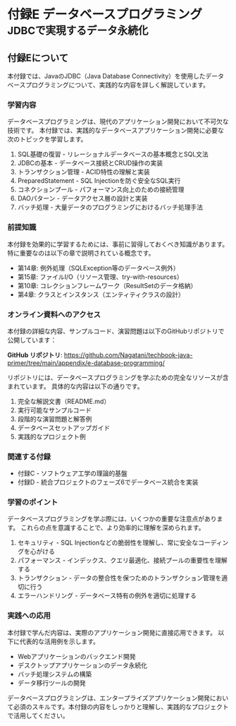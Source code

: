 # <b>付録E</b> <span>データベースプログラミング</span> <small>JDBCで実現するデータ永続化</small>

## 付録Eについて

本付録では、JavaのJDBC（Java Database Connectivity）を使用したデータベースプログラミングについて、実践的な内容を詳しく解説しています。

### 学習内容

データベースプログラミングは、現代のアプリケーション開発において不可欠な技術です。
本付録では、実践的なデータベースアプリケーション開発に必要な次のトピックを学習します。

1. SQL基礎の復習 - リレーショナルデータベースの基本概念とSQL文法
2. JDBCの基本 - データベース接続とCRUD操作の実装
3. トランザクション管理 - ACID特性の理解と実装
4. PreparedStatement - SQL Injectionを防ぐ安全なSQL実行
5. コネクションプール - パフォーマンス向上のための接続管理
6. DAOパターン - データアクセス層の設計と実装
7. バッチ処理 - 大量データのプログラミングにおけるバッチ処理手法

### 前提知識

本付録を効果的に学習するためには、事前に習得しておくべき知識があります。
特に重要なのは以下の章で説明されている概念です。

- 第14章: 例外処理（SQLException等のデータベース例外）
- 第15章: ファイルI/O（リソース管理、try-with-resources）
- 第10章: コレクションフレームワーク（ResultSetのデータ格納）
- 第4章: クラスとインスタンス（エンティティクラスの設計）

### オンライン資料へのアクセス

本付録の詳細な内容、サンプルコード、演習問題は以下のGitHubリポジトリで公開しています：

**GitHub リポジトリ**: https://github.com/Nagatani/techbook-java-primer/tree/main/appendix/e-database-programming/

リポジトリには、データベースプログラミングを学ぶための完全なリソースが含まれています。
具体的な内容は以下の通りです。

1. 完全な解説文書（README.md）
2. 実行可能なサンプルコード
3. 段階的な演習問題と解答例
4. データベースセットアップガイド
5. 実践的なプロジェクト例

### 関連する付録

- 付録C - ソフトウェア工学の理論的基盤
- 付録D - 統合プロジェクトのフェーズ6でデータベース統合を実装

### 学習のポイント

データベースプログラミングを学ぶ際には、いくつかの重要な注意点があります。
これらの点を意識することで、より効率的に理解を深められます。

1. セキュリティ - SQL Injectionなどの脆弱性を理解し、常に安全なコーディングを心がける
2. パフォーマンス - インデックス、クエリ最適化、接続プールの重要性を理解する
3. トランザクション - データの整合性を保つためのトランザクション管理を適切に行う
4. エラーハンドリング - データベース特有の例外を適切に処理する

### 実践への応用

本付録で学んだ内容は、実際のアプリケーション開発に直接応用できます。
以下に代表的な活用例を示します。

- Webアプリケーションのバックエンド開発
- デスクトップアプリケーションのデータ永続化
- バッチ処理システムの構築
- データ移行ツールの開発

データベースプログラミングは、エンタープライズアプリケーション開発において必須のスキルです。本付録の内容をしっかりと理解し、実践的なプロジェクトで活用してください。